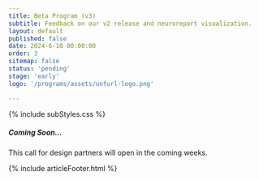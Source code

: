 ```yaml
---
title: Beta Program (v3)
subtitle: Feedback on our v2 release and neuroreport visualization.
layout: default
published: false
date: 2024-6-10 00:00:00
order: 3
sitemap: false   
status: 'pending'
stage: 'early'
logo: '/programs/assets/unfurl-logo.png'

---
```


{% include subStyles.css %}

<div class="mt-5 mb-5 tech-note">
    <h5>
       Coming Soon...
    </h5>
    <p>
        This call for design partners will open in the coming weeks.
    </p>
</div>

{% include articleFooter.html %}
